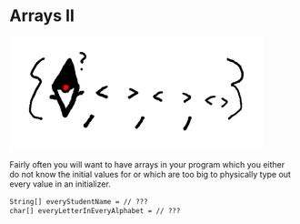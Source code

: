 # Arrays II


<img src="/arrays_ii/header.png" height="200px"/>

Fairly often you will want to have arrays in your program
which you either do not know the initial values for or which
are too big to physically type out every value in an initializer.

```java,no_run
String[] everyStudentName = // ???
char[] everyLetterInEveryAlphabet = // ???
```